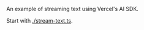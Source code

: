 An example of streaming text using Vercel's AI SDK.

Start with [./stream-text.ts](./stream-text.ts).
